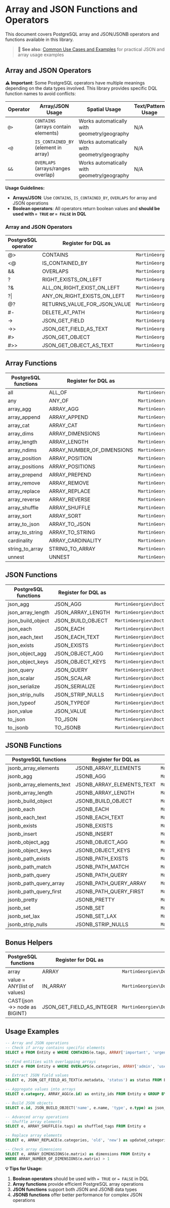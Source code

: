 # Array and JSON Functions and Operators

This document covers PostgreSQL array and JSON/JSONB operators and functions available in this library.

> 📖 **See also**: [Common Use Cases and Examples](USE-CASES-AND-EXAMPLES.md) for practical JSON and array usage examples

## Array and JSON Operators

**⚠️ Important**: Some PostgreSQL operators have multiple meanings depending on the data types involved. This library provides specific DQL function names to avoid conflicts:

| Operator | Array/JSON Usage | Spatial Usage | Text/Pattern Usage |
|---|---|---|---|
| `@>` | `CONTAINS` (arrays contain elements) | Works automatically with geometry/geography | N/A |
| `<@` | `IS_CONTAINED_BY` (element in array) | Works automatically with geometry/geography | N/A |
| `&&` | `OVERLAPS` (arrays/ranges overlap) | Works automatically with geometry/geography | N/A |

**Usage Guidelines:**
- **Arrays/JSON**: Use `CONTAINS`, `IS_CONTAINED_BY`, `OVERLAPS` for array and JSON operations
- **Boolean operators**: All operators return boolean values and **should be used with `= TRUE` or `= FALSE` in DQL**

### Array and JSON Operators

| PostgreSQL operator | Register for DQL as | Implemented by |
|---|---|---|
| @> | CONTAINS | `MartinGeorgiev\Doctrine\ORM\Query\AST\Functions\Contains` |
| <@ | IS_CONTAINED_BY | `MartinGeorgiev\Doctrine\ORM\Query\AST\Functions\IsContainedBy` |
| && | OVERLAPS | `MartinGeorgiev\Doctrine\ORM\Query\AST\Functions\Overlaps` |
| ? | RIGHT_EXISTS_ON_LEFT | `MartinGeorgiev\Doctrine\ORM\Query\AST\Functions\TheRightExistsOnTheLeft` |
| ?& | ALL_ON_RIGHT_EXIST_ON_LEFT | `MartinGeorgiev\Doctrine\ORM\Query\AST\Functions\AllOnTheRightExistOnTheLeft` |
| ?\| | ANY_ON_RIGHT_EXISTS_ON_LEFT | `MartinGeorgiev\Doctrine\ORM\Query\AST\Functions\AnyOnTheRightExistsOnTheLeft` |
| @? | RETURNS_VALUE_FOR_JSON_VALUE | `MartinGeorgiev\Doctrine\ORM\Query\AST\Functions\ReturnsValueForJsonValue` |
| #- | DELETE_AT_PATH | `MartinGeorgiev\Doctrine\ORM\Query\AST\Functions\DeleteAtPath` |
| -> | JSON_GET_FIELD | `MartinGeorgiev\Doctrine\ORM\Query\AST\Functions\JsonGetField` |
| ->> | JSON_GET_FIELD_AS_TEXT | `MartinGeorgiev\Doctrine\ORM\Query\AST\Functions\JsonGetFieldAsText`|
| #> | JSON_GET_OBJECT | `MartinGeorgiev\Doctrine\ORM\Query\AST\Functions\JsonGetObject` |
| #>> | JSON_GET_OBJECT_AS_TEXT | `MartinGeorgiev\Doctrine\ORM\Query\AST\Functions\JsonGetObjectAsText` |

## Array Functions

| PostgreSQL functions | Register for DQL as | Implemented by |
|---|---|---|
| all | ALL_OF | `MartinGeorgiev\Doctrine\ORM\Query\AST\Functions\All` |
| any | ANY_OF | `MartinGeorgiev\Doctrine\ORM\Query\AST\Functions\Any` |
| array_agg | ARRAY_AGG | `MartinGeorgiev\Doctrine\ORM\Query\AST\Functions\ArrayAgg` |
| array_append | ARRAY_APPEND | `MartinGeorgiev\Doctrine\ORM\Query\AST\Functions\ArrayAppend` |
| array_cat | ARRAY_CAT | `MartinGeorgiev\Doctrine\ORM\Query\AST\Functions\ArrayCat` |
| array_dims | ARRAY_DIMENSIONS | `MartinGeorgiev\Doctrine\ORM\Query\AST\Functions\ArrayDimensions` |
| array_length | ARRAY_LENGTH | `MartinGeorgiev\Doctrine\ORM\Query\AST\Functions\ArrayLength` |
| array_ndims | ARRAY_NUMBER_OF_DIMENSIONS | `MartinGeorgiev\Doctrine\ORM\Query\AST\Functions\ArrayNumberOfDimensions` |
| array_position | ARRAY_POSITION | `MartinGeorgiev\Doctrine\ORM\Query\AST\Functions\ArrayPosition` |
| array_positions | ARRAY_POSITIONS | `MartinGeorgiev\Doctrine\ORM\Query\AST\Functions\ArrayPositions` |
| array_prepend | ARRAY_PREPEND | `MartinGeorgiev\Doctrine\ORM\Query\AST\Functions\ArrayPrepend` |
| array_remove | ARRAY_REMOVE | `MartinGeorgiev\Doctrine\ORM\Query\AST\Functions\ArrayRemove` |
| array_replace | ARRAY_REPLACE | `MartinGeorgiev\Doctrine\ORM\Query\AST\Functions\ArrayReplace` |
| array_reverse | ARRAY_REVERSE | `MartinGeorgiev\Doctrine\ORM\Query\AST\Functions\ArrayReverse` |
| array_shuffle | ARRAY_SHUFFLE | `MartinGeorgiev\Doctrine\ORM\Query\AST\Functions\ArrayShuffle` |
| array_sort | ARRAY_SORT | `MartinGeorgiev\Doctrine\ORM\Query\AST\Functions\ArraySort` |
| array_to_json | ARRAY_TO_JSON | `MartinGeorgiev\Doctrine\ORM\Query\AST\Functions\ArrayToJson` |
| array_to_string | ARRAY_TO_STRING | `MartinGeorgiev\Doctrine\ORM\Query\AST\Functions\ArrayToString` |
| cardinality | ARRAY_CARDINALITY | `MartinGeorgiev\Doctrine\ORM\Query\AST\Functions\Cardinality` |
| string_to_array | STRING_TO_ARRAY | `MartinGeorgiev\Doctrine\ORM\Query\AST\Functions\StringToArray` |
| unnest | UNNEST | `MartinGeorgiev\Doctrine\ORM\Query\AST\Functions\Unnest` |

## JSON Functions

| PostgreSQL functions | Register for DQL as | Implemented by |
|---|---|---|
| json_agg | JSON_AGG | `MartinGeorgiev\Doctrine\ORM\Query\AST\Functions\JsonAgg` |
| json_array_length | JSON_ARRAY_LENGTH | `MartinGeorgiev\Doctrine\ORM\Query\AST\Functions\JsonArrayLength` |
| json_build_object | JSON_BUILD_OBJECT | `MartinGeorgiev\Doctrine\ORM\Query\AST\Functions\JsonBuildObject` |
| json_each | JSON_EACH | `MartinGeorgiev\Doctrine\ORM\Query\AST\Functions\JsonEach` |
| json_each_text | JSON_EACH_TEXT | `MartinGeorgiev\Doctrine\ORM\Query\AST\Functions\JsonEachText` |
| json_exists | JSON_EXISTS | `MartinGeorgiev\Doctrine\ORM\Query\AST\Functions\JsonExists` |
| json_object_agg | JSON_OBJECT_AGG | `MartinGeorgiev\Doctrine\ORM\Query\AST\Functions\JsonObjectAgg` |
| json_object_keys | JSON_OBJECT_KEYS | `MartinGeorgiev\Doctrine\ORM\Query\AST\Functions\JsonObjectKeys` |
| json_query | JSON_QUERY | `MartinGeorgiev\Doctrine\ORM\Query\AST\Functions\JsonQuery` |
| json_scalar | JSON_SCALAR | `MartinGeorgiev\Doctrine\ORM\Query\AST\Functions\JsonScalar` |
| json_serialize | JSON_SERIALIZE | `MartinGeorgiev\Doctrine\ORM\Query\AST\Functions\JsonSerialize` |
| json_strip_nulls | JSON_STRIP_NULLS | `MartinGeorgiev\Doctrine\ORM\Query\AST\Functions\JsonStripNulls` |
| json_typeof | JSON_TYPEOF | `MartinGeorgiev\Doctrine\ORM\Query\AST\Functions\JsonTypeof` |
| json_value | JSON_VALUE | `MartinGeorgiev\Doctrine\ORM\Query\AST\Functions\JsonValue` |
| to_json | TO_JSON | `MartinGeorgiev\Doctrine\ORM\Query\AST\Functions\ToJson` |
| to_jsonb | TO_JSONB | `MartinGeorgiev\Doctrine\ORM\Query\AST\Functions\ToJsonb` |

## JSONB Functions

| PostgreSQL functions | Register for DQL as | Implemented by |
|---|---|---|
| jsonb_array_elements | JSONB_ARRAY_ELEMENTS | `MartinGeorgiev\Doctrine\ORM\Query\AST\Functions\JsonbArrayElements` |
| jsonb_agg | JSONB_AGG | `MartinGeorgiev\Doctrine\ORM\Query\AST\Functions\JsonbAgg` |
| jsonb_array_elements_text | JSONB_ARRAY_ELEMENTS_TEXT | `MartinGeorgiev\Doctrine\ORM\Query\AST\Functions\JsonbArrayElementsText` |
| jsonb_array_length | JSONB_ARRAY_LENGTH | `MartinGeorgiev\Doctrine\ORM\Query\AST\Functions\JsonbArrayLength` |
| jsonb_build_object | JSONB_BUILD_OBJECT | `MartinGeorgiev\Doctrine\ORM\Query\AST\Functions\JsonbBuildObject` |
| jsonb_each | JSONB_EACH | `MartinGeorgiev\Doctrine\ORM\Query\AST\Functions\JsonbEach` |
| jsonb_each_text | JSONB_EACH_TEXT | `MartinGeorgiev\Doctrine\ORM\Query\AST\Functions\JsonbEachText` |
| jsonb_exists | JSONB_EXISTS | `MartinGeorgiev\Doctrine\ORM\Query\AST\Functions\JsonbExists` |
| jsonb_insert | JSONB_INSERT | `MartinGeorgiev\Doctrine\ORM\Query\AST\Functions\JsonbInsert` |
| jsonb_object_agg | JSONB_OBJECT_AGG | `MartinGeorgiev\Doctrine\ORM\Query\AST\Functions\JsonbObjectAgg` |
| jsonb_object_keys | JSONB_OBJECT_KEYS |`MartinGeorgiev\Doctrine\ORM\Query\AST\Functions\JsonbObjectKeys` |
| jsonb_path_exists | JSONB_PATH_EXISTS | `MartinGeorgiev\Doctrine\ORM\Query\AST\Functions\JsonbPathExists` |
| jsonb_path_match | JSONB_PATH_MATCH | `MartinGeorgiev\Doctrine\ORM\Query\AST\Functions\JsonbPathMatch` |
| jsonb_path_query | JSONB_PATH_QUERY | `MartinGeorgiev\Doctrine\ORM\Query\AST\Functions\JsonbPathQuery` |
| jsonb_path_query_array | JSONB_PATH_QUERY_ARRAY | `MartinGeorgiev\Doctrine\ORM\Query\AST\Functions\JsonbPathQueryArray` |
| jsonb_path_query_first | JSONB_PATH_QUERY_FIRST | `MartinGeorgiev\Doctrine\ORM\Query\AST\Functions\JsonbPathQueryFirst` |
| jsonb_pretty | JSONB_PRETTY | `MartinGeorgiev\Doctrine\ORM\Query\AST\Functions\JsonbPretty` |
| jsonb_set | JSONB_SET | `MartinGeorgiev\Doctrine\ORM\Query\AST\Functions\JsonbSet` |
| jsonb_set_lax | JSONB_SET_LAX | `MartinGeorgiev\Doctrine\ORM\Query\AST\Functions\JsonbSetLax` |
| jsonb_strip_nulls | JSONB_STRIP_NULLS | `MartinGeorgiev\Doctrine\ORM\Query\AST\Functions\JsonbStripNulls` |

## Bonus Helpers

| PostgreSQL functions | Register for DQL as | Implemented by |
|---|---|---|
| array | ARRAY | `MartinGeorgiev\Doctrine\ORM\Query\AST\Functions\Arr` |
| value = ANY(list of values) | IN_ARRAY | `MartinGeorgiev\Doctrine\ORM\Query\AST\Functions\InArray` |
| CAST(json ->> node as BIGINT) | JSON_GET_FIELD_AS_INTEGER | `MartinGeorgiev\Doctrine\ORM\Query\AST\Functions\JsonGetFieldAsInteger` |

## Usage Examples

```sql
-- Array and JSON operations
-- Check if array contains specific elements
SELECT e FROM Entity e WHERE CONTAINS(e.tags, ARRAY['important', 'urgent']) = TRUE

-- Find entities with overlapping arrays
SELECT e FROM Entity e WHERE OVERLAPS(e.categories, ARRAY['admin', 'user']) = TRUE

-- Extract JSON field values
SELECT e, JSON_GET_FIELD_AS_TEXT(e.metadata, 'status') as status FROM Entity e

-- Aggregate values into arrays
SELECT e.category, ARRAY_AGG(e.id) as entity_ids FROM Entity e GROUP BY e.category

-- Build JSON objects
SELECT e.id, JSON_BUILD_OBJECT('name', e.name, 'type', e.type) as json_data FROM Entity e

-- Advanced array operations
-- Shuffle array elements
SELECT e, ARRAY_SHUFFLE(e.tags) as shuffled_tags FROM Entity e

-- Replace array elements
SELECT e, ARRAY_REPLACE(e.categories, 'old', 'new') as updated_categories FROM Entity e

-- Check array dimensions
SELECT e, ARRAY_DIMENSIONS(e.matrix) as dimensions FROM Entity e
WHERE ARRAY_NUMBER_OF_DIMENSIONS(e.matrix) > 1
```

**💡 Tips for Usage:**
1. **Boolean operators** should be used with `= TRUE` or `= FALSE` in DQL
2. **Array functions** provide efficient PostgreSQL array operations
3. **JSON functions** support both JSON and JSONB data types
4. **JSONB functions** offer better performance for complex JSON operations
